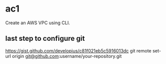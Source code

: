 # ac1
Create an AWS VPC using CLI.

## last step to configure git
https://gist.github.com/developius/c81f021eb5c5916013dc
git remote set-url origin git@github.com:username/your-repository.git

